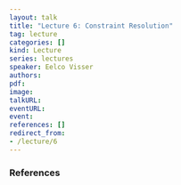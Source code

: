 ```yaml
---
layout: talk
title: "Lecture 6: Constraint Resolution"
tag: lecture
categories: []
kind: Lecture
series: lectures
speaker: Eelco Visser
authors:
pdf:
image:
talkURL:
eventURL:
event:
references: []
redirect_from:
- /lecture/6
---
```


### References
